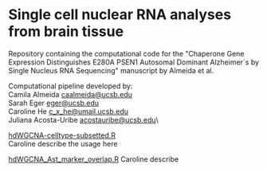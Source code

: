 # Single cell nuclear RNA analyses from brain tissue
Repository containing the computational code for the "Chaperone Gene Expression Distinguishes E280A PSEN1 Autosomal Dominant Alzheimer´s by Single Nucleus RNA Sequencing" manuscript by Almeida et al.

Computational pipeline developed by:\
Camila Almeida <caalmeida@ucsb.edu>\
Sarah Eger <eger@ucsb.edu>\
Caroline He <c_x_he@umail.ucsb.edu>\
Juliana Acosta-Uribe <acostauribe@ucsb.edu>\


[hdWGCNA-celltype-subsetted.R](https://github.com/KosikLabUCSB/nucseq-PSEN1-E280A/blob/main/hdWGCNA-celltype-subsetted.R)\
Caroline describe the usage here


[hdWGCNA_Ast_marker_overlap.R](https://github.com/KosikLabUCSB/nucseq-PSEN1-E280A/blob/main/hdWGCNA_Ast_marker_overlap.R)
Caroline describe

